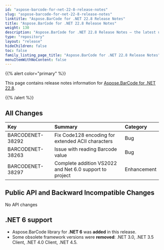 ```yaml
---
id: "aspose-barcode-for-net-22-8-release-notes"
slug: "aspose-barcode-for-net-22-8-release-notes"
linktitle: "Aspose.BarCode for .NET 22.8 Release Notes"
title: "Aspose.BarCode for .NET 22.8 Release Notes"
weight: 130
description: "Aspose.BarCode for .NET 22.8 Release Notes – the latest updates and fixes."
type: "repository"
layout: "release"
hideChildren: false
toc: false
family_listing_page_title: "Aspose.BarCode for .NET 22.8 Release Notes"
menuItemWithNoContent: false
---
```


{{% alert color="primary" %}}

This page contains release notes information for [Aspose.BarCode for .NET 22.8](https://releases.aspose.com/barcode/net/new-releases/aspose.barcode-for-.net-22.8/).

{{% /alert %}}
## **All Changes**

|**Key**|**Summary**|**Category**|
| :- | :- | :- |
|BARCODENET-38292|Fix Code128 encoding for extended ACII characters|Bug|
|BARCODENET-38263|Issue with reading Barcode value|Bug|
|BARCODENET-38297|Complete addition VS2022 and Net 6.0 support to project|Enhancement|

## **Public API and Backward Incompatible Changes**

No API changes

## **.NET 6 support**

- Aspose.BarCode library for **.NET 6** was **added** in this release.
- Some obsolete framework versions were **removed**: .NET 3.0, .NET 3.5 Client, .NET 4.0 Client, .NET 4.5.
